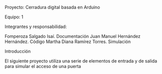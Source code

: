 Proyecto: Cerradura digital basada en Arduino

Equipo: 1

Integrantes y responsabilidad:

Fomperoza Salgado Isaí. Documentación 
Juan Manuel Hernández Hernández. Código
Martha Diana Ramírez Torres. Simulación

Introducción

El siguiente proyecto utiliza una serie de elementos de entrada y de salida para simular el acceso de una puerta

